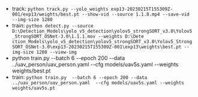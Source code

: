 * track: ` python track.py --yolo_weights exp13-20230215T155309Z-001/exp13/weights/best.pt --show-vid --source 1.1.8.mp4 --save-vid --img-size 1280 `
* train: ` python detect.py --source D:\Detection_Models\yolo_v5_detection\yolov5_strongSORT_v3.0\Yolov5_StrongSORT_OSNet-3.0\1.1.1.mov --weights D:\Dete
ction_Models\yolo_v5_detection\yolov5_strongSORT_v3.0\Yolov5_StrongSORT_OSNet-3.0\exp13-20230215T155309Z-001\exp13\weights\best.pt --img-size 1280 --view-img
`
* python train.py  --batch 6 --epoch 200 --data ../uav_person/uav_person.yaml  --cfg models/uav5s.yaml --weights weights/best.pt
* train: `python train.py  --batch 6 --epoch 200 --data ../uav_person/uav_person.yaml  --cfg models/uav5s.yaml --weights weights/uav5s.pt`